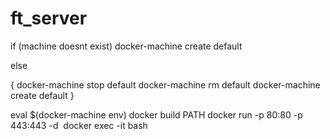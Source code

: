 # ft_server
if (machine doesnt exist)
  docker-machine create default
  
else

{
    docker-machine stop default
    docker-machine rm default
    docker-machine create default
}

eval $(docker-machine env)
docker build PATH
docker run -p 80:80 -p 443:443 -d <image>
docker exec -it <container> bash
